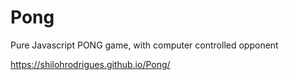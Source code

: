 # Pong

Pure Javascript PONG game, with computer controlled opponent

https://shilohrodrigues.github.io/Pong/
